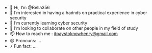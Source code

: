 - 👋 Hi, I’m @Bella356
- 👀 I’m interested in having a hadnds on practical experience in cyber security 
- 🌱 I’m currently learning cyber security 
- 💞️ I’m looking to collaborate on other people in my field of study
- 📫 How to reach me : itpaystoknowhenry@gmail.com
- 😄 Pronouns: ...
- ⚡ Fun fact: ...

<!---
Bella356/Bella356 is a ✨ special ✨ repository because its `README.md` (this file) appears on your GitHub profile.
You can click the Preview link to take a look at your changes.
--->

